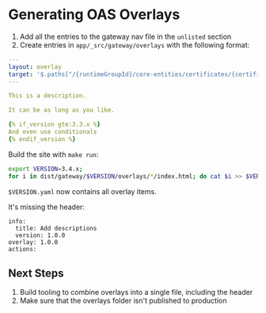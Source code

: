 # Generating OAS Overlays

1. Add all the entries to the gateway nav file in the `unlisted` section
2. Create entries in `app/_src/gateway/overlays` with the following format:

```yaml
---
layout: overlay
target: '$.paths["/{runtimeGroupId}/core-entities/certificates/{certificate_id}"].put'
---

This is a description.

It can be as long as you like.

{% if_version gte:3.3.x %}
And even use conditionals
{% endif_version %}
```

Build the site with `make run`:

```bash
export VERSION=3.4.x;
for i in dist/gateway/$VERSION/overlays/*/index.html; do cat $i >> $VERSION.yaml; echo "" >> $VERSION.yamldone;
```

`$VERSION.yaml` now contains all overlay items.

It's missing the header:

```
info:
  title: Add descriptions
  version: 1.0.0
overlay: 1.0.0
actions:
```

## Next Steps

1. Build tooling to combine overlays into a single file, including the header
1. Make sure that the overlays folder isn't published to production